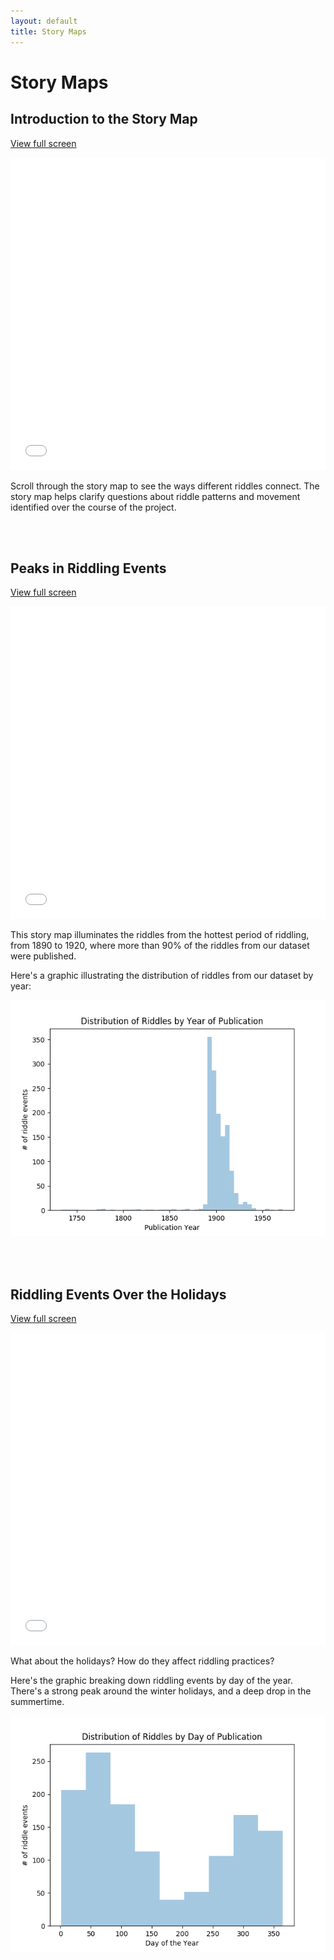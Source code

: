 ```yaml
---
layout: default
title: Story Maps
---
```

# Story Maps

<h2>Introduction to the Story Map</h2>
<p><a href="visualizations/introduction" target="_blank">View full screen</a></p>
<iframe src="visualizations/introduction"
        width="100%" height="500px" frameBorder="0">
</iframe>

<p>Scroll through the story map to see the ways different riddles connect. The story map helps clarify questions about riddle patterns and movement identified over the course of the project.</p><br><br>


<h2>Peaks in Riddling Events</h2>
<p><a href="visualizations/riddle-distributions" target="_blank">View full screen</a></p>
<iframe src="visualizations/riddle-distributions"
        width="100%" height="500px" frameBorder="0">
</iframe>

<p>This story map illuminates the riddles from the hottest period of riddling, from 1890 to 1920, where more than 90% of the riddles from our dataset were published.</p>
<p>Here's a graphic illustrating the distribution of riddles from our dataset by year:</p>
<p style="text-align:center;"><img src="/visualizations/images/riddle-release-distribution.png" alt="Distribution of riddles by release date"></p><br><br>


<h2>Riddling Events Over the Holidays</h2>
<p><a href="visualizations/holiday-riddles" target="_blank">View full screen</a></p>
<iframe src="visualizations/holiday-riddles"
        width="100%" height="500px" frameBorder="0">
</iframe>

<p>What about the holidays? How do they affect riddling practices?</p>
<p>Here's the graphic breaking down riddling events by day of the year. There's a strong peak around the winter holidays, and a deep drop in the summertime.
<p style="text-align:center;"><img src="/visualizations/images/riddle-day-distribution.png" alt="Distribution of riddles by day of the year"></p><br><br>
<br><br>